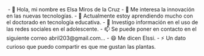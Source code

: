 <img src="">
- 👋 Hola, mi nombre es Elsa Miros de la Cruz
- 👀 Me interesa la innovación en las nuevas tecnologías.
- 🌱 Actualmente estoy aprendiendo mucho con el doctorado en tecnología  educativa.
- 💞️ Investigo  información en el uso de las redes sociales en el adolescente.
- 📫 Se puede poner en contacto en el siguiente correo abril203@gmail.com...
- 😄 Me dicen Elssi.
- ⚡ Un dato curioso que puedo compartir es que me gustan las plantas.

<!---
Elssiemc24/Elssiemc24 is a ✨ special ✨ repository because its `README.md` (this file) appears on your GitHub profile.
You can click the Preview link to take a look at your changes.
--->
